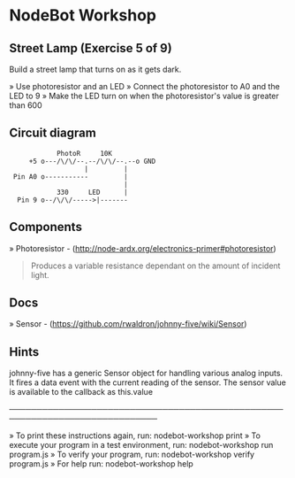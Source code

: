 # NodeBot Workshop

## Street Lamp (Exercise 5 of 9)

 Build a street lamp that turns on as it gets dark.

  » Use photoresistor and an LED
  » Connect the photoresistor to A0 and the LED to 9
  » Make the LED turn on when the photoresistor's value is greater than 600

## Circuit diagram

                PhotoR     10K
         +5 o---/\/\/--.--/\/\/--.--o GND
                       |         |
     Pin A0 o-----------         |  
                                 |
                330     LED      |
      Pin 9 o--/\/\/----->|-------

## Components

  » Photoresistor - (http://node-ardx.org/electronics-primer#photoresistor)

  > Produces a variable resistance dependant on the amount of incident light.

## Docs

  » Sensor - (https://github.com/rwaldron/johnny-five/wiki/Sensor)

## Hints

 johnny-five has a generic Sensor object for handling various analog
 inputs. It fires a data event with the current reading of the sensor. The
 sensor value is available to the callback as this.value

─────────────────────────────────────────────────────────────────────────────

  » To print these instructions again, run: nodebot-workshop print
  » To execute your program in a test environment, run: nodebot-workshop
    run program.js
  » To verify your program, run: nodebot-workshop verify program.js
  » For help run: nodebot-workshop help

